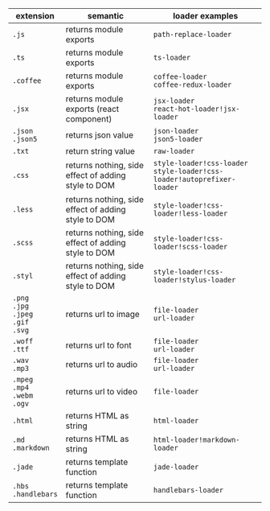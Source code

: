 | extension | semantic | loader examples |
|-----------|----------|-----------------|
| `.js` | returns module exports | `path-replace-loader` |
| `.ts` | returns module exports | `ts-loader` |
| `.coffee` | returns module exports | `coffee-loader`<br>`coffee-redux-loader` |
| `.jsx` | returns module exports (react component) | `jsx-loader`<br>`react-hot-loader!jsx-loader` |
| `.json`<br>`.json5` | returns json value | `json-loader`<br>`json5-loader` |
| `.txt` | return string value | `raw-loader` |
| `.css` | returns nothing, side effect of adding style to DOM | `style-loader!css-loader`<br>`style-loader!css-loader!autoprefixer-loader` |
| `.less` | returns nothing, side effect of adding style to DOM | `style-loader!css-loader!less-loader` |
| `.scss` | returns nothing, side effect of adding style to DOM | `style-loader!css-loader!scss-loader` |
| `.styl` | returns nothing, side effect of adding style to DOM | `style-loader!css-loader!stylus-loader` |
| `.png`<br>`.jpg`<br>`.jpeg`<br>`.gif`<br>`.svg` | returns url to image | `file-loader`<br>`url-loader` |
| `.woff`<br>`.ttf` | returns url to font | `file-loader`<br>`url-loader` |
| `.wav`<br>`.mp3` | returns url to audio | `file-loader`<br>`url-loader` |
| `.mpeg`<br>`.mp4`<br>`.webm`<br>`.ogv` | returns url to video | `file-loader` |
| `.html` | returns HTML as string | `html-loader` |
| `.md`<br>`.markdown` | returns HTML as string | `html-loader!markdown-loader` |
| `.jade` | returns template function | `jade-loader` |
| `.hbs`<br>`.handlebars` | returns template function | `handlebars-loader` |